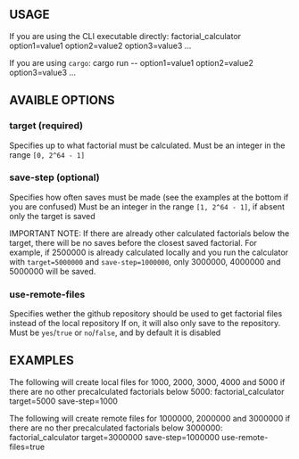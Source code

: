 
## USAGE

If you are using the CLI executable directly:
    factorial_calculator option1=value1 option2=value2 option3=value3 ...

If you are using `cargo`:
    cargo run -- option1=value1 option2=value2 option3=value3 ...

## AVAIBLE OPTIONS

### target (required)
Specifies up to what factorial must be calculated.
Must be an integer in the range `[0, 2^64 - 1]`

### save-step (optional)
Specifies how often saves must be made (see the examples at the bottom if you are confused)
Must be an integer in the range `[1, 2^64 - 1]`, if absent only the target is saved

IMPORTANT NOTE:
If there are already other calculated factorials below the target, there will be no saves before the closest saved factorial.
For example, if 2500000 is already calculated locally and you run the calculator with ```target=5000000``` and ```save-step=1000000```,
only 3000000, 4000000 and 5000000 will be saved.

### use-remote-files
Specifies wether the github repository should be used to get factorial files instead of the local repository
If on, it will also only save to the repository.
Must be `yes`/`true` or `no`/`false`, and by default it is disabled

## EXAMPLES

The following will create local files for 1000, 2000, 3000, 4000 and 5000 if there are no other precalculated factorials below 5000:
    factorial_calculator target=5000 save-step=1000

The following will create remote files for 1000000, 2000000 and 3000000 if there are no ther precalculated factorials below 3000000:
    factorial_calculator target=3000000 save-step=1000000 use-remote-files=true
